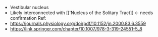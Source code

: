 - Vestibular nucleus
- Likely interconnected with [['Nucleus of the Solitary Tract]] <- needs confirmation
Ref: 
- https://journals.physiology.org/doi/pdf/10.1152/jn.2000.83.6.3559
- https://link.springer.com/chapter/10.1007/978-3-319-24551-5_8